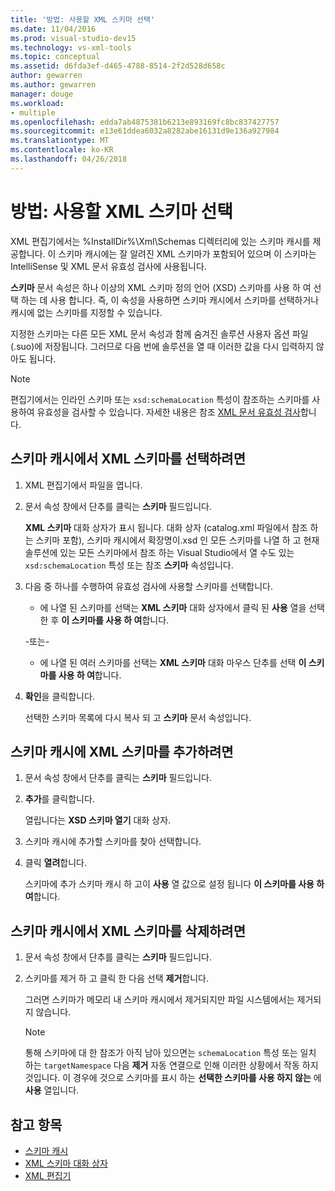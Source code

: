 ```yaml
---
title: '방법: 사용할 XML 스키마 선택'
ms.date: 11/04/2016
ms.prod: visual-studio-dev15
ms.technology: vs-xml-tools
ms.topic: conceptual
ms.assetid: d6fda3ef-d465-4788-8514-2f2d528d658c
author: gewarren
ms.author: gewarren
manager: douge
ms.workload:
- multiple
ms.openlocfilehash: edda7ab4875381b6213e893169fc8bc837427757
ms.sourcegitcommit: e13e61ddea6032a8282abe16131d9e136a927984
ms.translationtype: MT
ms.contentlocale: ko-KR
ms.lasthandoff: 04/26/2018
---
```

# <a name="how-to-select-the-xml-schemas-to-use"></a>방법: 사용할 XML 스키마 선택

XML 편집기에서는 %InstallDir%\Xml\Schemas 디렉터리에 있는 스키마 캐시를 제공합니다. 이 스키마 캐시에는 잘 알려진 XML 스키마가 포함되어 있으며 이 스키마는 IntelliSense 및 XML 문서 유효성 검사에 사용됩니다.

**스키마** 문서 속성은 하나 이상의 XML 스키마 정의 언어 (XSD) 스키마를 사용 하 여 선택 하는 데 사용 합니다. 즉, 이 속성을 사용하면 스키마 캐시에서 스키마를 선택하거나 캐시에 없는 스키마를 지정할 수 있습니다.

지정한 스키마는 다른 모든 XML 문서 속성과 함께 숨겨진 솔루션 사용자 옵션 파일(.suo)에 저장됩니다. 그러므로 다음 번에 솔루션을 열 때 이러한 값을 다시 입력하지 않아도 됩니다.

> [!NOTE]
> 편집기에서는 인라인 스키마 또는 `xsd:schemaLocation` 특성이 참조하는 스키마를 사용하여 유효성을 검사할 수 있습니다. 자세한 내용은 참조 [XML 문서 유효성 검사](../xml-tools/xml-document-validation.md)합니다.

## <a name="to-select-an-xml-schema-from-the-schema-cache"></a>스키마 캐시에서 XML 스키마를 선택하려면

1.  XML 편집기에서 파일을 엽니다.

2.  문서 속성 창에서 단추를 클릭는 **스키마** 필드입니다.

     **XML 스키마** 대화 상자가 표시 됩니다. 대화 상자 (catalog.xml 파일에서 참조 하는 스키마 포함), 스키마 캐시에서 확장명이.xsd 인 모든 스키마를 나열 하 고 현재 솔루션에 있는 모든 스키마에서 참조 하는 Visual Studio에서 열 수도 있는 `xsd:schemaLocation` 특성 또는 참조 **스키마** 속성입니다.

3.  다음 중 하나를 수행하여 유효성 검사에 사용할 스키마를 선택합니다.

    -   에 나열 된 스키마를 선택는 **XML 스키마** 대화 상자에서 클릭 된 **사용** 열을 선택한 후 **이 스키마를 사용 하 여**합니다.

     -또는-

    -   에 나열 된 여러 스키마를 선택는 **XML 스키마** 대화 마우스 단추를 선택 **이 스키마를 사용 하 여**합니다.

4.  **확인**을 클릭합니다.

     선택한 스키마 목록에 다시 복사 되 고 **스키마** 문서 속성입니다.

## <a name="to-add-an-xml-schema-to-the-schema-cache"></a>스키마 캐시에 XML 스키마를 추가하려면

1.  문서 속성 창에서 단추를 클릭는 **스키마** 필드입니다.

2.  **추가**를 클릭합니다.

     열립니다는 **XSD 스키마 열기** 대화 상자.

3.  스키마 캐시에 추가할 스키마를 찾아 선택합니다.

4.  클릭 **열려**합니다.

     스키마에 추가 스키마 캐시 하 고이 **사용** 열 값으로 설정 됩니다 **이 스키마를 사용 하 여**합니다.

## <a name="to-delete-an-xml-schema-from-the-schema-cache"></a>스키마 캐시에서 XML 스키마를 삭제하려면

1.  문서 속성 창에서 단추를 클릭는 **스키마** 필드입니다.

2.  스키마를 제거 하 고 클릭 한 다음 선택 **제거**합니다.

     그러면 스키마가 메모리 내 스키마 캐시에서 제거되지만 파일 시스템에서는 제거되지 않습니다.

    > [!NOTE]
    > 통해 스키마에 대 한 참조가 아직 남아 있으면는 `schemaLocation` 특성 또는 일치 하는 `targetNamespace` 다음 **제거** 자동 연결으로 인해 이러한 상황에서 작동 하지 것입니다. 이 경우에 것으로 스키마를 표시 하는 **선택한 스키마를 사용 하지 않는** 에 **사용** 열입니다.

## <a name="see-also"></a>참고 항목

- [스키마 캐시](../xml-tools/schema-cache.md)
- [XML 스키마 대화 상자](../xml-tools/xml-schemas-dialog-box.md)
- [XML 편집기](../xml-tools/xml-editor.md)